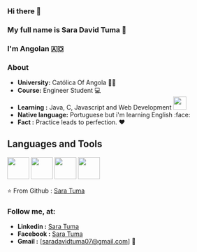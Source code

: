 ### Hi there 👋


### My full name is Sara David Tuma 💖
### I'm Angolan 🇦🇴


### About

-  **University:** Católica Of Angola  🧘‍♀️ 
-  **Course:** Engineer Student 💻
-  **Learning :** Java, C, Javascript and Web Development <img src="https://media.giphy.com/media/WUlplcMpOCEmTGBtBW/giphy.gif" width="30">
-  **Native language:** Portuguese but i'm learning English :face:
-  **Fact :** Practice leads to perfection. :heart:


## Languages and Tools 

<p align="left">
  <img src="https://media3.giphy.com/media/kdFc8fubgS31b8DsVu/giphy.webp" width="50">
  <img src="https://media3.giphy.com/media/ln7z2eWriiQAllfVcn/200w.webp" width="50">
  <img src="https://i.giphy.com/media/IdyAQJVN2kVPNUrojM/200.webp" width="50">
  <img src="https://media.giphy.com/media/KzJkzjggfGN5Py6nkT/giphy.gif" width="50">
  
 
</p>




⭐️ From
  Github : [Sara Tuma](https://github.com/SaraTuma) 
  
  ### Follow me, at:
  
 - **Linkedin :** [Sara Tuma](https://www.linkedin.com/in/sara-david-tuma-9186911ba) 
 - **Facebook :** [Sara Tuma](https://web.facebook.com/allexiiany.magelafoufy) 
 - **Gmail :** [saradavidtuma07@gmail.com] 💖
